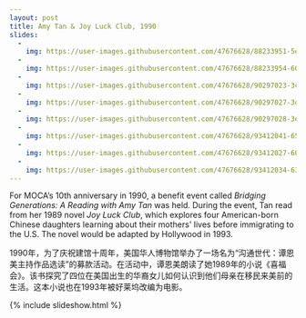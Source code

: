 ```yaml
---
layout: post
title: Amy Tan & Joy Luck Club, 1990
slides:
  -
    img: https://user-images.githubusercontent.com/47676628/88233951-5ee40400-cc46-11ea-8bb0-51d46c99353b.jpg
  -
    img: https://user-images.githubusercontent.com/47676628/88233954-60adc780-cc46-11ea-81a1-58c1de2a4cda.jpg
  -
    img: https://user-images.githubusercontent.com/47676628/90297023-3cb35f80-de5b-11ea-98de-40954bde30fe.jpg
  -
    img: https://user-images.githubusercontent.com/47676628/90297027-3d4bf600-de5b-11ea-9f9d-c881c426d9cc.jpg
  -
    img: https://user-images.githubusercontent.com/47676628/90297028-3e7d2300-de5b-11ea-86f2-38c6db48c3c1.jpg
  -
    img: https://user-images.githubusercontent.com/47676628/93412041-656bb200-f86a-11ea-885d-ded028f10afb.jpg
  -
    img: https://user-images.githubusercontent.com/47676628/93412027-60a6fe00-f86a-11ea-90fc-4610e1758fdb.jpg
  -
    img: https://user-images.githubusercontent.com/47676628/93412034-63a1ee80-f86a-11ea-9b83-77e947b56c10.jpg
---
```


For MOCA’s 10th anniversary in 1990, a benefit event called *Bridging Generations: A Reading with Amy Tan* was held.  During the event, Tan read from her 1989 novel *Joy Luck Club*, which explores four American-born Chinese daughters learning about their mothers' lives before immigrating to the U.S. The novel would be adapted by Hollywood in 1993.  

1990年，为了庆祝建馆十周年，美国华人博物馆举办了一场名为“沟通世代：谭恩美主持作品选读”的募款活动。在活动中，谭恩美朗读了她1989年的小说《喜福会》。该书探究了四位在美国出生的华裔女儿如何认识到他们母亲在移民来美前的生活。这本小说也在1993年被好莱坞改编为电影。

{% include slideshow.html %}


